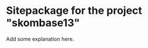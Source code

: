 Sitepackage for the project "skombase13"
==============================================================

Add some explanation here.
